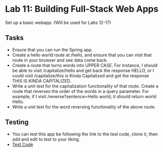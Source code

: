 # Lab 11: Building Full-Stack Web Apps
Set up a basic webapp. (Will be used for Labs 12-17)

## Tasks
- Ensure that you can run the Spring app.
- Create a hello world route at /hello, and ensure that you can visit that route in your browser and see data come back.
- Create a route that turns words into UPPER CASE. For instance, I should be able to visit /capitalize/hello and get back the response HELLO, or I could visit /capitalize/this is Kinda Capitalized and get the response THIS IS KINDA CAPITALIZED.
- Write a unit test for the capitalization functionality of that route.
Create a route that reverses the order of the words in a query parameter. For example, if I visit /reverse?sentence=Hello world, it should return world Hello.
- Write a unit test for the word reversing functionality of the above route.

## Testing
- You can test this app be following the link to the test code, clone it, then add and edit to test to your liking.
- [Test Code](https://github.com/mattburger/songr/tree/master/src/test/java/com/bjmbjm/code401d56day12/firstSpringDemo)
